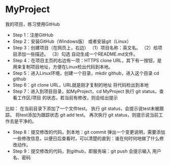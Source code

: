 # MyProject
我的项目，练习使用GitHub

- Step 1：注册GitHub
- Step 2：安装GitHub（Windows版）
      或者安装git（Linux）
- Step 3：创建项目（在网页上，右边）
      （1）项目名称：英文名。
      （2）给项目添加一些描述。
      （3）勾选 自动生成一个README.md文件。
- Step 4：在项目主页的右边有一项：HTTPS clone URL，其下有一按钮，是用来复制项目地址，方便在Linux检出代码到本地。
- Step 5：进入Linux环境，创建一个目录，mkdir github，进入这个目录 cd github
- Step 6：git clone URL，URL就是刚才复制的地址
      将代码检出到本地
- Step 7：进入到项目目录，如MyProject，cd MyProject
      执行 git status，查看工作区/项目 的状态，若当前有修改，则会给出提示

 比如：
     在当前目录下添加了一个文件test。
     执行 git status，会提示说test未被跟踪。
     将test添加为跟踪状态 git add test。
     再次执行 git status，则提示说当前工作去是干净的。
- Step 8：提交修改的代码，到本地：git commit
      弹出一个变更说明，需要添加一些修改信息，以便日后查看时，可以清楚的直到：谁在何时何地做了什么修改动作。
- Step 9：提交修改的代码，到github，即服务端：git push
      会提示输入 用户名、密码
